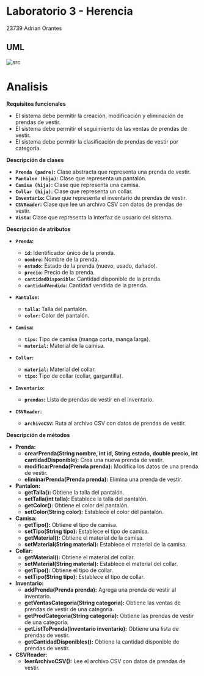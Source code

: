# Laboratorio 3 - Herencia
23739
Adrian Orantes


## UML
![src](https://github.com/Adr-oc/laboratorio3/assets/132016076/e386ef35-9e4a-4946-b008-3ff61087d388)




# Analisis

**Requisitos funcionales**

- El sistema debe permitir la creación, modificación y eliminación de prendas de vestir.
- El sistema debe permitir el seguimiento de las ventas de prendas de vestir.
- El sistema debe permitir la clasificación de prendas de vestir por categoría.

**Descripción de clases**

- **`Prenda (padre)`:** Clase abstracta que representa una prenda de vestir.
- **`Pantalon (hija)`:** Clase que representa un pantalón.
- **`Camisa (hija)`:** Clase que representa una camisa.
- **`Collar (hija)`:** Clase que representa un collar.
- **`Inventario`:** Clase que representa el inventario de prendas de vestir.
- **`CSVReader`:** Clase que lee un archivo CSV con datos de prendas de vestir.
- **`Vista`:** Clase que representa la interfaz de usuario del sistema.

**Descripción de atributos**

- **`Prenda`:**
    - **`id`:** Identificador único de la prenda.
    - **`nombre`:** Nombre de la prenda.
    - **`estado`:** Estado de la prenda (nuevo, usado, dañado).
    - **`precio`:** Precio de la prenda.
    - **`cantidadDisponible`:** Cantidad disponible de la prenda.
    - **`cantidadVendida`:** Cantidad vendida de la prenda.
    
- **`Pantalon`:**
    - **`talla`:** Talla del pantalón.
    - **`color`:** Color del pantalón.
    
- **`Camisa`:**
    - **`tipo`:** Tipo de camisa (manga corta, manga larga).
    - **`material`:** Material de la camisa.
    
- **`Collar`:**
    - **`material`:** Material del collar.
    - **`tipo`:** Tipo de collar (collar, gargantilla).
    
- **`Inventario`:**
    - **`prendas`:** Lista de prendas de vestir en el inventario.
    
- **`CSVReader`:**
    - **`archivoCSV`:** Ruta al archivo CSV con datos de prendas de vestir.
    

**Descripción de métodos**

- **Prenda:**
    - **crearPrenda(String nombre, int id, String estado, double precio, int cantidadDisponible):** Crea una nueva prenda de vestir.
    - **modificarPrenda(Prenda prenda):** Modifica los datos de una prenda de vestir.
    - **eliminarPrenda(Prenda prenda):** Elimina una prenda de vestir.
- **Pantalon:**
    - **getTalla():** Obtiene la talla del pantalón.
    - **setTalla(int talla):** Establece la talla del pantalón.
    - **getColor():** Obtiene el color del pantalón.
    - **setColor(String color):** Establece el color del pantalón.
- **Camisa:**
    - **getTipo():** Obtiene el tipo de camisa.
    - **setTipo(String tipo):** Establece el tipo de camisa.
    - **getMaterial():** Obtiene el material de la camisa.
    - **setMaterial(String material):** Establece el material de la camisa.
- **Collar:**
    - **getMaterial():** Obtiene el material del collar.
    - **setMaterial(String material):** Establece el material del collar.
    - **getTipo():** Obtiene el tipo de collar.
    - **setTipo(String tipo):** Establece el tipo de collar.
- **Inventario:**
    - **addPrenda(Prenda prenda):** Agrega una prenda de vestir al inventario.
    - **getVentasCategoria(String categoria):** Obtiene las ventas de prendas de vestir de una categoría.
    - **getProdCategoria(String categoria):** Obtiene las prendas de vestir de una categoría.
    - **getListToPrenda(Inventario inventario):** Obtiene una lista de prendas de vestir.
    - **getCantidadDisponibles():** Obtiene la cantidad disponible de prendas de vestir.
- **CSVReader:**
    - **leerArchivoCSV():** Lee el archivo CSV con datos de prendas de vestir.
